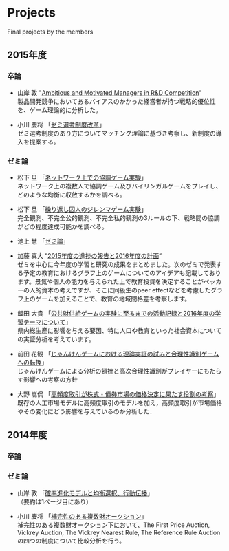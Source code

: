 # Projects
Final projects by the members

## 2015年度

### 卒論

* 山岸 敦
  "[Ambitious and Motivated Managers in R&D Competition](https://github.com/haru110jp/Senior-Thesis-Final-ver-/blob/master/gradthesis_final.pdf)"  
  製品開発競争においてあるバイアスのかかった経営者が持つ戦略的優位性を、ゲーム理論的に分析した。

* 小川 慶将
  「[ゼミ選考制度改革](http://nbviewer.jupyter.org/github/ogaway/Matching-Market/blob/master/grad.pdf)」  
  ゼミ選考制度のあり方についてマッチング理論に基づき考察し、新制度の導入を提案する。

### ゼミ論

* 松下 旦
  「[ネットワーク上での協調ゲーム実験](https://github.com/myuuuuun/NetworkGame/blob/master/%E3%82%BC%E3%83%9F%E8%AB%96%EF%BC%88%E4%BB%AE%EF%BC%89.pdf)」  
  ネットワーク上の複数人で協調ゲーム及びバイリンガルゲームをプレイし、どのような均衡に収斂するかを調べる。

* 松下 旦
  「[繰り返し囚人のジレンマゲーム実験](https://github.com/myuuuuun/RepeatedMatrixGame/tree/master/PrisonersDilemma/experiment3)」  
  完全観測、不完全公的観測、不完全私的観測の3ルールの下、戦略間の協調がどの程度達成可能かを調べる。

* 池上 慧
  「[ゼミ論](https://github.com/keiikegami/theano)」  

* 加藤 真大
  ”[2015年度の進捗の報告と2016年度の計画](https://github.com/NlGG/study/blob/master/%E3%82%BB%E3%82%99%E3%83%9F%E8%AB%96.pdf)”  
  ゼミを中心に今年度の学習と研究の成果をまとめました。次のゼミで発表する予定の教育におけるグラフ上のゲームについてのアイデアも記載しております。景気や個人の能力を与えられた上で教育投資を決定することがベッカーの人的資本の考えですが、そこに同級生のpeer effectなどを考慮したグラフ上のゲームを加えることで、教育の地域間格差を考察します。

* 飯田 大貴
  「[公共財供給ゲームの実験に至るまでの活動記録と2016年度の学習テーマについて](https://github.com/bocchan/costly/blob/master/%E5%B0%BE%E5%B1%B1%E3%82%BC%E3%83%9F%E8%AB%96%E9%A3%AF%E7%94%B0.pdf)」  
  県内総生産に影響を与える要因、特に人口や教育といった社会資本についての実証分析を考えています。

* 前田 花観
  「[じゃんけんゲームにおける理論実証の試みと合理性識別ゲームへの転換](https://github.com/mhanami/zemithesis/blob/master/じゃんけんゲームにおける理論実証の試みと合理性識別ゲームへの転換.pdf)」  
  じゃんけんゲームによる分析の頓挫と高次合理性識別がプレイヤーにもたらす影響への考察の方針

* 大野 嵩侃
  「[高頻度取引が株式・債券市場の価格決定に果たす役割の考察](https://github.com/beeleb/Market-Model/blob/master/%28not%29grad_thesis.pdf)」  
  既存の人工市場モデルに高頻度取引のモデルを加え，高頻度取引が市場価格やその変化にどう影響を与えているのか分析した．

## 2014年度

### 卒論

### ゼミ論

* 山岸 敦
  「[確率進化モデルと均衡選択、行動伝播](https://github.com/haru110jp/StochEvolution/blob/master/zemithesis.pdf)」  
  （要約は1ページ目にあり）

* 小川 慶将
  「[補完性のある複数財オークション](http://nbviewer.jupyter.org/github/ogaway/Report/blob/master/ZemiThesis/zemithesis20150219.pdf)」  
  補完性のある複数財オークション下において、The First Price Auction, Vickrey Auction, The Vickrey Nearest Rule, The Reference Rule Auctionの四つの制度について比較分析を行う。
